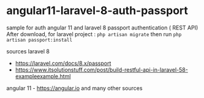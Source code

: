 # angular11-laravel-8-auth-passport

sample for auth angular 11 and laravel 8 passport authentication ( REST API)
After download, for laravel project :
` php artisan migrate `
then run
` php artisan passport:install `

sources laravel 8 
- https://laravel.com/docs/8.x/passport
- https://www.itsolutionstuff.com/post/build-restful-api-in-laravel-58-exampleexample.html

angular 11 - https://angular.io and many other sources

